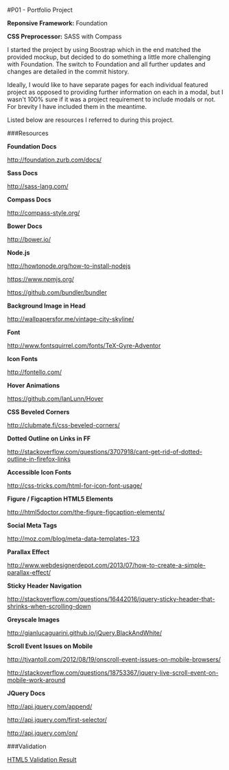#P01 - Portfolio Project


**Reponsive Framework:** Foundation

**CSS Preprocessor:** SASS with Compass

I started the project by using Boostrap which in the end matched the provided mockup, but decided to do something a little more challenging with Foundation. The switch to Foundation and all further updates and changes are detailed in the commit history.

Ideally, I would like to have separate pages for each individual featured project as opposed to providing further information on each in a modal, but I wasn't 100% sure if it was a project requirement to include modals or not. For brevity I have included them in the meantime.

Listed below are resources I referred to during this project.

###Resources

**Foundation Docs**

http://foundation.zurb.com/docs/

**Sass Docs**

http://sass-lang.com/

**Compass Docs**

http://compass-style.org/

**Bower Docs**

http://bower.io/

**Node.js**

http://howtonode.org/how-to-install-nodejs

https://www.npmjs.org/

https://github.com/bundler/bundler

**Background Image in Head**

http://wallpapersfor.me/vintage-city-skyline/

**Font**

http://www.fontsquirrel.com/fonts/TeX-Gyre-Adventor

**Icon Fonts**

http://fontello.com/

**Hover Animations**

https://github.com/IanLunn/Hover

**CSS Beveled Corners**

http://clubmate.fi/css-beveled-corners/

**Dotted Outline on Links in FF**

http://stackoverflow.com/questions/3707918/cant-get-rid-of-dotted-outline-in-firefox-links

**Accessible Icon Fonts**

http://css-tricks.com/html-for-icon-font-usage/

**Figure / Figcaption HTML5 Elements**

http://html5doctor.com/the-figure-figcaption-elements/

**Social Meta Tags**

http://moz.com/blog/meta-data-templates-123

**Parallax Effect**

http://www.webdesignerdepot.com/2013/07/how-to-create-a-simple-parallax-effect/

**Sticky Header Navigation**

http://stackoverflow.com/questions/16442016/jquery-sticky-header-that-shrinks-when-scrolling-down

**Greyscale Images**

http://gianlucaguarini.github.io/jQuery.BlackAndWhite/

**Scroll Event Issues on Mobile**

http://tjvantoll.com/2012/08/19/onscroll-event-issues-on-mobile-browsers/

http://stackoverflow.com/questions/18753367/jquery-live-scroll-event-on-mobile-work-around

**JQuery Docs**

http://api.jquery.com/append/

http://api.jquery.com/first-selector/

http://api.jquery.com/on/

###Validation

[HTML5 Validation Result](<http://validator.w3.org/check?uri=http%3A%2F%2Fmikejoyce.me%2F>)